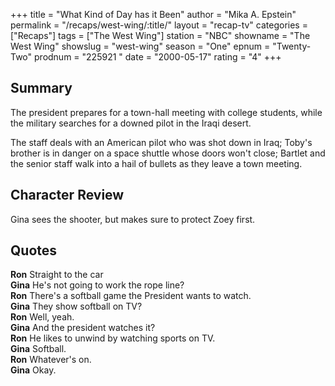 +++
title = "What Kind of Day has it Been"
author = "Mika A. Epstein"
permalink = "/recaps/west-wing/:title/"
layout = "recap-tv"
categories = ["Recaps"]
tags = ["The West Wing"]
station = "NBC"
showname = "The West Wing"
showslug = "west-wing" 
season = "One"
epnum = "Twenty-Two"
prodnum = "225921  "
date = "2000-05-17"
rating = "4"
+++

## Summary 

The president prepares for a town-hall meeting with college students, while the military searches for a downed pilot in the Iraqi desert.

The staff deals with an American pilot who was shot down in Iraq; Toby's brother is in danger on a space shuttle whose doors won't close; Bartlet and the senior staff walk into a hail of bullets as they leave a town meeting.

## Character Review

Gina sees the shooter, but makes sure to protect Zoey first.

## Quotes

**Ron** Straight to the car  
**Gina** He's not going to work the rope line?  
**Ron** There's a softball game the President wants to watch.  
**Gina** They show softball on TV?  
**Ron** Well, yeah.  
**Gina** And the president watches it?  
**Ron** He likes to unwind by watching sports on TV.  
**Gina** Softball.  
**Ron** Whatever's on.  
**Gina** Okay.